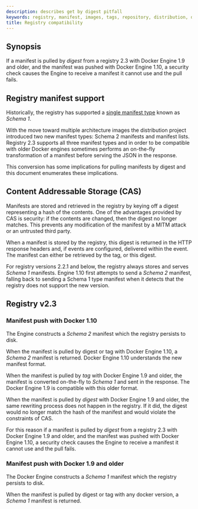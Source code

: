 ```yaml
---
description: describes get by digest pitfall
keywords: registry, manifest, images, tags, repository, distribution, digest
title: Registry compatibility
---
```


## Synopsis
If a manifest is pulled by _digest_ from a registry 2.3 with Docker Engine 1.9
and older, and the manifest was pushed with Docker Engine 1.10, a security check
causes the Engine to receive a manifest it cannot use and the pull fails.

## Registry manifest support

Historically, the registry has supported a [single manifest type](./spec/manifest-v2-1.md)
known as _Schema 1_.

With the move toward multiple architecture images the distribution project
introduced two new manifest types: Schema 2 manifests and manifest lists. Registry
2.3 supports all three manifest types and in order to be compatible
with older Docker engines sometimes performs an on-the-fly
transformation of a manifest before serving the JSON in the response.

This conversion has some implications for pulling manifests by digest and this
document enumerates these implications.


## Content Addressable Storage (CAS)

Manifests are stored and retrieved in the registry by keying off a digest
representing a hash of the contents. One of the advantages provided by CAS is
security: if the contents are changed, then the digest no longer matches.
This prevents any modification of the manifest by a MITM attack or an untrusted
third party.

When a manifest is stored by the registry, this digest is returned in the HTTP
response headers and, if events are configured, delivered within the event. The
manifest can either be retrieved by the tag, or this digest.

For registry versions 2.2.1 and below, the registry always stores and
serves _Schema 1_ manifests. Engine 1.10 first
attempts to send a _Schema 2_ manifest, falling back to sending a
Schema 1 type manifest when it detects that the registry does not
support the new version.


## Registry v2.3

### Manifest push with Docker 1.10

The Engine constructs a _Schema 2_ manifest which the
registry persists to disk.

When the manifest is pulled by digest or tag with Docker Engine 1.10, a
_Schema 2_ manifest is returned. Docker Engine 1.10
understands the new manifest format.

When the manifest is pulled by *tag* with Docker Engine 1.9 and older, the
manifest is converted on-the-fly to _Schema 1_ and sent in the
response. The Docker Engine 1.9 is compatible with this older format.

When the manifest is pulled by _digest_ with Docker Engine 1.9 and older, the
same rewriting process does not happen in the registry. If it did,
the digest would no longer match the hash of the manifest and would violate the
constraints of CAS.

For this reason if a manifest is pulled by _digest_ from a registry 2.3 with Docker
Engine 1.9 and older, and the manifest was pushed with Docker Engine 1.10, a
security check causes the Engine to receive a manifest it cannot use and the
pull fails.

### Manifest push with Docker 1.9 and older

The Docker Engine constructs a _Schema 1_ manifest which the
registry persists to disk.

When the manifest is pulled by digest or tag with any docker version, a
_Schema 1_ manifest is returned.

